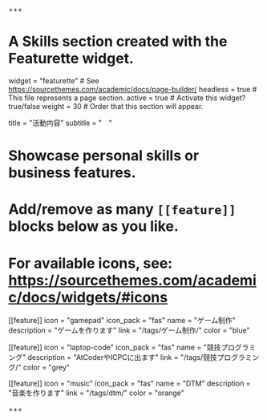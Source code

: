+++
# A Skills section created with the Featurette widget.
widget = "featurette"  # See https://sourcethemes.com/academic/docs/page-builder/
headless = true  # This file represents a page section.
active = true  # Activate this widget? true/false
weight = 30  # Order that this section will appear.

title = "活動内容"
subtitle = "　"

# Showcase personal skills or business features.
# 
# Add/remove as many `[[feature]]` blocks below as you like.
# 
# For available icons, see: https://sourcethemes.com/academic/docs/widgets/#icons

[[feature]]
  icon = "gamepad"
  icon_pack = "fas"
  name = "ゲーム制作"
  description = "ゲームを作ります"
  link = "/tags/ゲーム制作/"
  color = "blue"
  
[[feature]]
  icon = "laptop-code"
  icon_pack = "fas"
  name = "競技プログラミング"
  description = "AtCoderやICPCに出ます"
  link = "/tags/競技プログラミング/"
  color = "grey"
  
[[feature]]
  icon = "music"
  icon_pack = "fas"
  name = "DTM"
  description = "音楽を作ります"
  link = "/tags/dtm/"
  color = "orange"

+++
